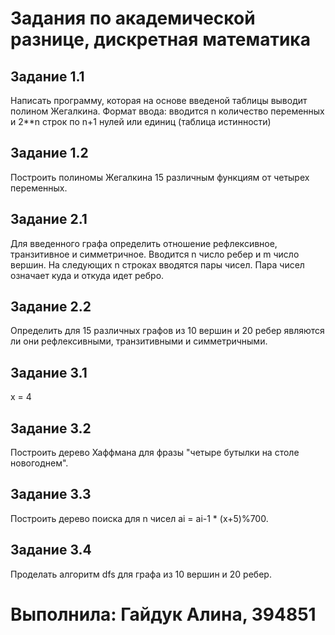 # Задания по академической разнице, дискретная математика
## Задание 1.1
Написать программу, которая на основе введеной таблицы выводит полином Жегалкина.
Формат ввода: вводится n количество переменных и 2**n строк по n+1 нулей или единиц (таблица истинности)
## Задание 1.2 
Построить полиномы Жегалкина 15 различным функциям от четырех переменных.
## Задание 2.1
Для введенного графа определить отношение рефлексивное, транзитивное и симметричное.
Вводится n число ребер и m число вершин. На следующих n строках вводятся пары чисел. Пара чисел означает куда и откуда идет ребро.
## Задание 2.2
Определить для 15 различных графов из 10 вершин и 20 ребер являются ли они рефлексивными, транзитивными и симметричными.
## Задание 3.1
x = 4
## Задание 3.2
Построить дерево Хаффмана для фразы "четыре бутылки на столе новогоднем".
## Задание 3.3
Построить дерево поиска для n чисел ai = ai-1 * (x+5)%700.
## Задание 3.4
Проделать алгоритм dfs для графа из 10 вершин и 20 ребер.
# Выполнила: Гайдук Алина, 394851
